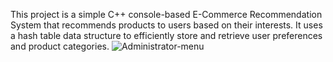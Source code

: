 This project is a simple C++ console-based E-Commerce Recommendation System that recommends products to users based on their interests. It uses a hash table data structure to efficiently store and retrieve user preferences and product categories.
![Administrator-menu](https://github.com/user-attachments/assets/d68123e2-2c55-4ffd-99cc-d93671a844c9)
